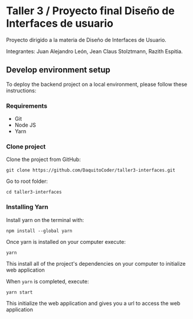 # Taller 3 / Proyecto final Diseño de Interfaces de usuario
Proyecto dirigido a la materia de Diseño de Interfaces de Usuario.

Integrantes: Juan Alejandro León, Jean Claus Stolztmann, Razith Espitia.

## Develop environment setup

To deploy the backend project on a local environment, please follow these instructions:

### Requirements

- Git
- Node JS
- Yarn
### Clone project

Clone the project from GitHub:

`git clone https://github.com/DaquitoCoder/taller3-interfaces.git`

Go to root folder:

`cd taller3-interfaces`

###  Installing Yarn

Install yarn on the terminal with:

`npm install --global yarn`

Once yarn is installed on your computer execute:

`yarn`

This install all of the project's dependencies on your computer to initialize web application

When `yarn` is completed, execute:

`yarn start`

This initialize the web application and gives you a url to access the web application
